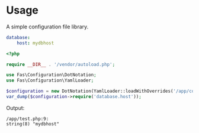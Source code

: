 

# Usage

A simple configuration file library.

```yaml
database:
    host: mydbhost
```

```php
<?php

require __DIR__ . '/vendor/autoload.php';

use Fas\Configuration\DotNotation;
use Fas\Configuration\YamlLoader;

$configuration = new DotNotation(YamlLoader::loadWithOverrides('/app/config.yml'));
var_dump($configuration->require('database.host'));

```

Output:

```
/app/test.php:9:
string(8) "mydbhost"
```
